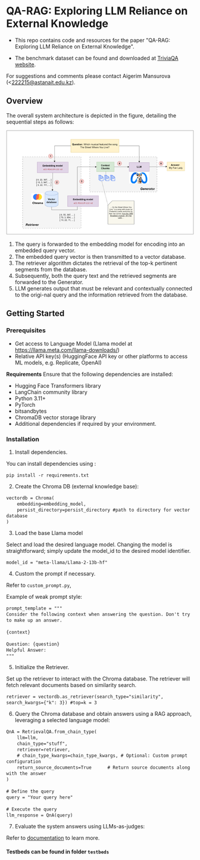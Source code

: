 # QA-RAG: Exploring LLM Reliance on External Knowledge 

- This repo contains code and resources for the paper "QA-RAG: Exploring LLM Reliance on External Knowledge".

- The benchmark dataset can be found and downloaded at [TriviaQA website][triviaqa-website].  

For suggestions and comments please contact Aigerim Mansurova (<222215@astanait.edu.kz).



## Overview

The overall system architecture is depicted in the figure, detailing the sequential steps as follows:

![alt text](https://github.com/Tbinma/Exploring-LLM-Reliance-on-External-Knowledge/blob/main/Workflow.png?raw=true)
1.	The query is forwarded to the embedding model for encoding into an embedded query vector.
2.	The embedded query vector is then transmitted to a vector database.
3.	The retriever algorithm dictates the retrieval of the top-k pertinent segments from the database.
4.	Subsequently, both the query text and the retrieved segments are forwarded to the Generator.
5.	LLM generates output that must be relevant and contextually connected to the origi-nal query and the information retrieved from the database.


## Getting Started



### Prerequisites

- Get access to Language Model (Llama model at https://llama.meta.com/llama-downloads/)
- Relative API key(s) (HuggingFace API key or other platforms to access ML models, e.g. Replicate, OpenAI)

  
**Requirements**
Ensure that the following dependencies are installed:
- Hugging Face Transformers library
- LangChain community library
- Python 3.11+
- PyTorch
- bitsandbytes
- ChromaDB vector storage library
- Additional dependencies if required by your environment.

### Installation
1. Install dependencies.

You can install dependencies using :
```
pip install -r requirements.txt
```

2. Create the Chroma DB (external knowledge base):
```
vectordb = Chroma(
    embedding=embedding_model,
    persist_directory=persist_directory #path to directory for vector database
)
```

3. Load the base Llama model

Select and load the desired language model. Changing the model is straightforward; simply update the model_id to the desired model identifier.
```
model_id = "meta-llama/Llama-2-13b-hf"

```

4. Custom the prompt if necessary.

Refer to ```custom_prompt.py```,

Example of weak prompt style:
```
prompt_template = """
Consider the following context when answering the question. Don't try to make up an answer.

{context}

Question: {question}
Helpful Answer:
"""
```

5. Initialize the Retriever.
   
Set up the retriever to interact with the Chroma database. The retriever will fetch relevant documents based on similarity search.

```
retriever = vectordb.as_retriever(search_type="similarity", search_kwargs={"k": 3}) #top=k = 3
```

6. Query the Chroma database and obtain answers using a RAG approach, leveraging a selected language model:
```
QnA = RetrievalQA.from_chain_type(
    llm=llm,                          
    chain_type="stuff",               
    retriever=retriever,              
    # chain_type_kwargs=chain_type_kwargs, # Optional: Custom prompt configuration
    return_source_documents=True      # Return source documents along with the answer
)

# Define the query
query = "Your query here"

# Execute the query
llm_response = QnA(query)
```

7.  Evaluate the system answers using LLMs-as-judges:

Refer to [documentation](https://github.com/explodinggradients/ragas)  to learn more.

#### Testbeds can be found in folder ``` testbeds ```


[triviaqa-website]: http://nlp.cs.washington.edu/triviaqa/

